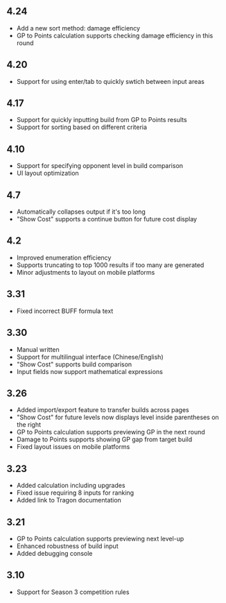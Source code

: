 ## 4.24

+ Add a new sort method: damage efficiency
+ GP to Points calculation supports checking damage efficiency in this round

## 4.20

+ Support for using enter/tab to quickly swtich between input areas

## 4.17

+ Support for quickly inputting build from GP to Points results
+ Support for sorting based on different criteria

## 4.10

+ Support for specifying opponent level in build comparison
+ UI layout optimization

## 4.7

+ Automatically collapses output if it's too long
+ "Show Cost" supports a continue button for future cost display

## 4.2

+ Improved enumeration efficiency
+ Supports truncating to top 1000 results if too many are generated
+ Minor adjustments to layout on mobile platforms

## 3.31

+ Fixed incorrect BUFF formula text

## 3.30

+ Manual written
+ Support for multilingual interface (Chinese/English)
+ "Show Cost" supports build comparison
+ Input fields now support mathematical expressions

## 3.26

+ Added import/export feature to transfer builds across pages
+ "Show Cost" for future levels now displays level inside parentheses on the right
+ GP to Points calculation supports previewing GP in the next round
+ Damage to Points supports showing GP gap from target build
+ Fixed layout issues on mobile platforms

## 3.23

+ Added calculation including upgrades
+ Fixed issue requiring 8 inputs for ranking
+ Added link to Tragon documentation

## 3.21

+ GP to Points calculation supports previewing next level-up
+ Enhanced robustness of build input
+ Added debugging console

## 3.10

+ Support for Season 3 competition rules